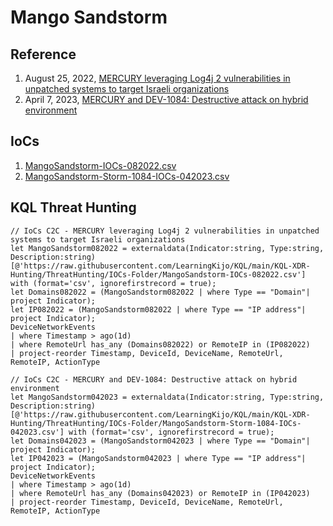 # Mango Sandstorm

## Reference
1. August 25, 2022, [MERCURY leveraging Log4j 2 vulnerabilities in unpatched systems to target Israeli organizations](https://www.microsoft.com/en-us/security/blog/2022/08/25/mercury-leveraging-log4j-2-vulnerabilities-in-unpatched-systems-to-target-israeli-organizations/)
2. April 7, 2023, [MERCURY and DEV-1084: Destructive attack on hybrid environment](https://www.microsoft.com/en-us/security/blog/2023/04/07/mercury-and-dev-1084-destructive-attack-on-hybrid-environment/)

## IoCs
1. [MangoSandstorm-IOCs-082022.csv](https://github.com/LearningKijo/KQL/blob/main/KQL-XDR-Hunting/ThreatHunting/IOCs-Folder/MangoSandstorm-IOCs-082022.csv)
2. [MangoSandstorm-Storm-1084-IOCs-042023.csv](https://github.com/LearningKijo/KQL/blob/main/KQL-XDR-Hunting/ThreatHunting/IOCs-Folder/MangoSandstorm-Storm-1084-IOCs-042023.csv)

## KQL Threat Hunting
```kql
// IoCs C2C - MERCURY leveraging Log4j 2 vulnerabilities in unpatched systems to target Israeli organizations
let MangoSandstorm082022 = externaldata(Indicator:string, Type:string, Description:string)
[@'https://raw.githubusercontent.com/LearningKijo/KQL/main/KQL-XDR-Hunting/ThreatHunting/IOCs-Folder/MangoSandstorm-IOCs-082022.csv'] with (format='csv', ignorefirstrecord = true);
let Domains082022 = (MangoSandstorm082022 | where Type == "Domain"| project Indicator);
let IP082022 = (MangoSandstorm082022 | where Type == "IP address"| project Indicator);
DeviceNetworkEvents
| where Timestamp > ago(1d)
| where RemoteUrl has_any (Domains082022) or RemoteIP in (IP082022) 
| project-reorder Timestamp, DeviceId, DeviceName, RemoteUrl, RemoteIP, ActionType

// IoCs C2C - MERCURY and DEV-1084: Destructive attack on hybrid environment
let MangoSandstorm042023 = externaldata(Indicator:string, Type:string, Description:string)
[@'https://raw.githubusercontent.com/LearningKijo/KQL/main/KQL-XDR-Hunting/ThreatHunting/IOCs-Folder/MangoSandstorm-Storm-1084-IOCs-042023.csv'] with (format='csv', ignorefirstrecord = true);
let Domains042023 = (MangoSandstorm042023 | where Type == "Domain"| project Indicator);
let IP042023 = (MangoSandstorm042023 | where Type == "IP address"| project Indicator);
DeviceNetworkEvents
| where Timestamp > ago(1d) 
| where RemoteUrl has_any (Domains042023) or RemoteIP in (IP042023) 
| project-reorder Timestamp, DeviceId, DeviceName, RemoteUrl, RemoteIP, ActionType
```
